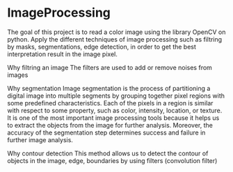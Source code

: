 # ImageProcessing
The goal of this project is to read a color image using the library OpenCV on python.
Apply the different techniques of image processing such as filtring by masks, segmentations, 
edge detection, in order to get the best interpretation result in the image pixel. 

Why filtring an image
The filters are used to add or remove noises from images

Why segmentation
Image segmentation is the process of partitioning a digital image into multiple segments by grouping together pixel regions with some predefined characteristics. 
Each of the pixels in a region is similar with respect to some property, such as color, intensity, location, or texture. 
It is one of the most important image processing tools because it helps us to extract the objects from the image for further analysis. 
Moreover, the accuracy of the segmentation step determines success and failure in further image analysis.

Why contour detection
This method allows us to detect the contour of objects in the image, edge, boundaries by using filters (convolution filter)

